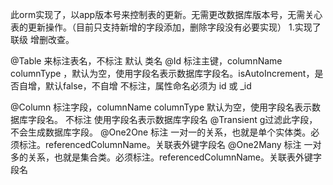 此orm实现了，以app版本号来控制表的更新。无需更改数据库版本号，无需关心表的更新操作。（目前只支持新增的字段添加，删除字段没有必要实现）
1.实现了联级 增删改查。


 @Table       来标注表名，不标注 默认 类名
 @Id          标注主键，columnName columnType ，默认为空，使用字段名表示数据库字段名。isAutoIncrement，是否自增，默认false，不自增
	          不标注，属性命名必须为 id 或 _id
			  
 @Column      标注字段，columnName columnType 默认为空，使用字段名表示数据库字段名。
			  不标注 使用字段名表示数据库字段名
 @Transient   g过滤此字段，不会生成数据库字段。
 @One2One     标注 一对一的关系，也就是单个实体类。必须标注。referencedColumnName。关联表外键字段名
 @One2Many    标注 一对多的关系，也就是集合类。必须标注。referencedColumnName。关联表外键字段名
 
 
